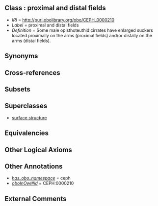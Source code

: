 
## Class : proximal and distal fields

 * *IRI* = http://purl.obolibrary.org/obo/CEPH_0000210
 * *Label* = proximal and distal fields
 * *Definition* = Some male opisthoteuthid cirrates have enlarged suckers located proximally on the arms (proximal fields) and/or distally on the arms (distal fields).

## Synonyms


## Cross-references


## Subsets


## Superclasses

 * [surface structure](../../UBERON/02/UBERON_0003102.md)

## Equivalencies


## Other Logical Axioms


## Other Annotations

 * *[has_obo_namespace](../../ce/oboInOwl#hasOBONamespace.md)* = ceph
 * *[oboInOwl#id](../../id/oboInOwl#id.md)* = CEPH:0000210

## External Comments

